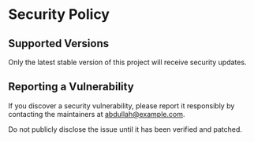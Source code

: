 # Security Policy

## Supported Versions
Only the latest stable version of this project will receive security updates.

## Reporting a Vulnerability
If you discover a security vulnerability, please report it responsibly
by contacting the maintainers at abdullah@example.com.

Do not publicly disclose the issue until it has been verified and patched.
